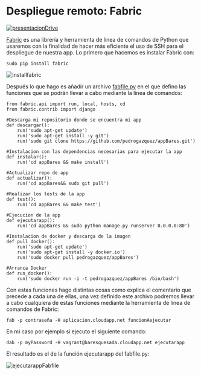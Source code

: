 # Despliegue remoto: Fabric

[![presentacionDrive](http://i1042.photobucket.com/albums/b422/Pedro_Gazquez_Navarrete/rsz_presentaciones-de-google_zpsy1appnb5.png)](https://drive.google.com/open?id=1DVSnMu__rG9KGR-q_V1Uhn9PiZZBFtWmHxzygyiZpU8)

[Fabric](http://www.fabfile.org/) es una librería y herramienta de línea de comandos de Python que usaremos con la finalidad de hacer más eficiente el uso de SSH para el despliegue de nuestra app. 
Lo primero que hacemos es instalar Fabric con:

```
sudo pip install fabric
```
![installfabric](http://i1042.photobucket.com/albums/b422/Pedro_Gazquez_Navarrete/Captura%20de%20pantalla%20de%202016-02-08%20112258_zpsjcfyrsqh.png)

Después lo que hago es añadir un archivo [fabfile.py](https://github.com/pedrogazquez/appBares/blob/master/fabfile.py) en el que defino las funciones que se podrán llevar a cabo mediante la línea de comandos:

```
from fabric.api import run, local, hosts, cd
from fabric.contrib import django

#Descarga mi repositorio donde se encuentra mi app
def descargar():
	run('sudo apt-get update')
	run('sudo apt-get install -y git')
	run('sudo git clone https://github.com/pedrogazquez/appBares.git')

#Instalacion con las dependencias necesarias para ejecutar la app
def instalar():
	run('cd appBares && make install')

#Actualizar repo de app
def actualizar():
	run('cd appBares&& sudo git pull')

#Realizar los tests de la app
def test():
	run('cd appBares && make test')

#Ejecucion de la app
def ejecutarapp():
	run('cd appBares && sudo python manage.py runserver 0.0.0.0:80')

#Instalacion de docker y descarga de la imagen
def pull_docker():
	run('sudo apt-get update')
	run('sudo apt-get install -y docker.io')
	run('sudo docker pull pedrogazquez/appBares')
	
#Arranca Docker
def run_docker():
	run('sudo docker run -i -t pedrogazquez/appBares /bin/bash')
```

Con estas funciones hago distintas cosas como explica el comentario que precede a cada una de ellas, una vez definido este archivo podremos llevar a cabo cualquiera de estas funciones mediante la herramienta de línea de comandos de Fabric:

```
fab -p contraseña -H aplicacion.cloudapp.net funcionAejecutar
```

En mi caso por ejemplo si ejecuto el siguiente comando:

```
dab -p myPassword -H vagrant@baresquesada.cloudapp.net ejecutarapp
```

El resultado es el de la función ejecutarapp del fabfile.py:

![ejecutarappFabfile](http://i1042.photobucket.com/albums/b422/Pedro_Gazquez_Navarrete/fabricTarea_zpspefzebrf.png)
